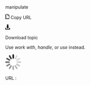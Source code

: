 # 

manipulate

![Copy URL](media/manipulate/Copy.png)
Copy URL

![Download](media/manipulate/Download.png)

Download topic

Use *work with*, *handle*, or *use* instead.

![In progress](media/manipulate/activity-large.gif)

URL :

